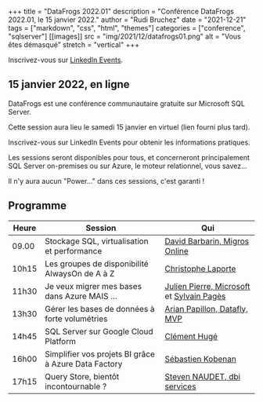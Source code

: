+++
title = "DataFrogs 2022.01"
description = "Conférence DataFrogs 2022.01, le 15 janvier 2022."
author = "Rudi Bruchez"
date = "2021-12-21"
tags = ["markdown", "css", "html", "themes"]
categories = ["conference", "sqlserver"]
[[images]]
  src = "img/2021/12/datafrogs01.png"
  alt = "Vous êtes démasqué"
  stretch = "vertical"
+++

Inscrivez-vous sur [LinkedIn Events](https://www.linkedin.com/events/datafrogs2022-016866712325664120832/).

<!--more-->

## 15 janvier 2022, en ligne

DataFrogs est une conférence communautaire gratuite sur Microsoft SQL Server.

Cette session aura lieu le samedi 15 janvier en virtuel (lien fourni plus tard).

Inscrivez-vous sur LinkedIn Events pour obtenir les informations pratiques.

Les sessions seront disponibles pour tous, et concerneront principalement SQL Server on-premises ou sur Azure, le moteur relationnel, vous savez... 

Il n'y aura aucun "Power..." dans ces sessions, c'est garanti !

## Programme

Heure | Session | Qui
-------- | ------ | ------
09.00 | Stockage SQL, virtualisation et performance | [David Barbarin, Migros Online](https://www.linkedin.com/in/mikedavem/)
10h15 | Les groupes de disponibilité AlwaysOn de A à Z | [Christophe Laporte](https://www.linkedin.com/in/christophelaporte/)
11h30 | Je veux migrer mes bases dans Azure MAIS … | [Julien Pierre, Microsoft](https://www.linkedin.com/in/julien-pierre-15782127/) et [Sylvain Pagès](https://www.linkedin.com/in/sylvain-pag%C3%A8s-2b5170107/)
13h30 | Gérer les bases de données à forte volumétries | [Arian Papillon, Datafly, MVP](https://www.linkedin.com/in/arianpapillon/)
14h45 | SQL Server sur Google Cloud Platform | [Clément Hugé](https://www.linkedin.com/in/clementhuge/)
16h00 | Simplifier vos projets BI grâce à Azure Data Factory | [Sébastien Kobenan](https://www.linkedin.com/in/sebastien-kobenan/)
17h15 | Query Store, bientôt incontournable ? | [Steven NAUDET, dbi services](https://www.linkedin.com/in/steven-naudet-aa540158/)
